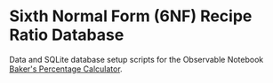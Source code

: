 # Sixth Normal Form (6NF) Recipe Ratio Database

Data and SQLite database setup scripts for the Observable Notebook [Baker's Percentage Calculator](https://observablehq.com/@jagrafft/bakers-percentage-calculator).
